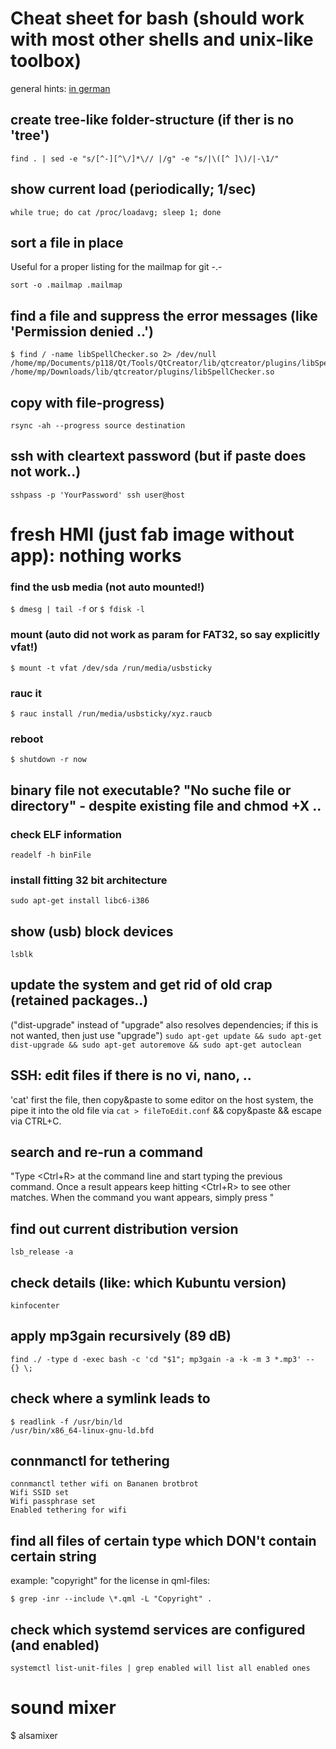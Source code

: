 # Cheat sheet for bash (should work with most other shells and unix-like toolbox)

general hints: [in german](http://kirste.userpage.fu-berlin.de/chemnet/general/topics/scripts_sh.html)

## create tree-like folder-structure (if ther is no 'tree')
```
find . | sed -e "s/[^-][^\/]*\// |/g" -e "s/|\([^ ]\)/|-\1/"
```

## show current load (periodically; 1/sec)
```
while true; do cat /proc/loadavg; sleep 1; done
```

## sort a file in place
Useful for a proper listing for the mailmap for git -.-
```
sort -o .mailmap .mailmap
```

## find a file and suppress the error messages (like 'Permission denied ..')
```
$ find / -name libSpellChecker.so 2> /dev/null
/home/mp/Documents/p118/Qt/Tools/QtCreator/lib/qtcreator/plugins/libSpellChecker.so
/home/mp/Downloads/lib/qtcreator/plugins/libSpellChecker.so
```

## copy with file-progress)
```
rsync -ah --progress source destination
```

## ssh with cleartext password (but if paste does not work..)
```sshpass -p 'YourPassword' ssh user@host```

# fresh HMI (just fab image without app): nothing works

### find the usb media (not auto mounted!)
```$ dmesg | tail -f```
or
```$ fdisk -l```

### mount (auto did not work as param for FAT32, so say explicitly vfat!)
```$ mount -t vfat /dev/sda /run/media/usbsticky```

### rauc it
```$ rauc install /run/media/usbsticky/xyz.raucb```

### reboot
```$ shutdown -r now```

## binary file not executable? "No suche file or directory" - despite existing file and chmod +X ..
### check ELF information
```readelf -h binFile```

### install fitting 32 bit architecture
```sudo apt-get install libc6-i386```

## show (usb) block devices
```lsblk```

## update the system and get rid of old crap (retained packages..)
("dist-upgrade" instead of "upgrade" also resolves dependencies; if this is not wanted, then just use "upgrade")
```sudo apt-get update && sudo apt-get dist-upgrade && sudo apt-get autoremove && sudo apt-get autoclean```

## SSH: edit files if there is no vi, nano, ..
'cat' first the file, then copy&paste to some editor on the host system, the pipe it into the old file via
```cat > fileToEdit.conf``` && copy&paste && escape via CTRL+C.

## search and re-run a command
"Type <Ctrl+R> at the command line and start typing the previous command. Once a result appears keep hitting <Ctrl+R> to see other matches. When the command you want appears, simply press <Enter>"
  
## find out current distribution version
```lsb_release -a```

## check details (like: which Kubuntu version)
```kinfocenter```

## apply mp3gain recursively (89 dB)
```find ./ -type d -exec bash -c 'cd "$1"; mp3gain -a -k -m 3 *.mp3' -- {} \;```

## check where a symlink leads to
```
$ readlink -f /usr/bin/ld
/usr/bin/x86_64-linux-gnu-ld.bfd
```
  
## connmanctl for tethering
```
connmanctl tether wifi on Bananen brotbrot
Wifi SSID set
Wifi passphrase set
Enabled tethering for wifi
```

## find all files of certain type which DON't contain certain string
example: "copyright" for the license in qml-files:
```
$ grep -inr --include \*.qml -L "Copyright" .
```
## check which systemd services are configured (and enabled)
```
systemctl list-unit-files | grep enabled will list all enabled ones
```

# sound mixer
$ alsamixer
